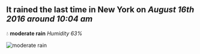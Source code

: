 ## It rained the last time in New York on *August 16th 2016 around 10:04 am*
💧  **moderate rain** *Humidity 63%*

![moderate rain](http://openweathermap.org/img/w/10d.png)
